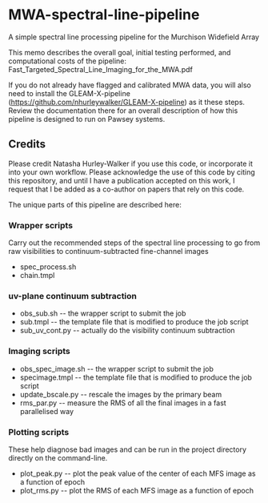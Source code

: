 # MWA-spectral-line-pipeline
A simple spectral line processing pipeline for the Murchison Widefield Array

This memo describes the overall goal, initial testing performed, and computational costs of the pipeline:
Fast_Targeted_Spectral_Line_Imaging_for_the_MWA.pdf

If you do not already have flagged and calibrated MWA data, you will also need to install the GLEAM-X-pipeline (https://github.com/nhurleywalker/GLEAM-X-pipeline) as it these steps. Review the documentation there for an overall description of how this pipeline is designed to run on Pawsey systems.

## Credits
Please credit Natasha Hurley-Walker if you use this code, or incorporate it into your own workflow. Please acknowledge the use of this code by citing this repository, and until I have a publication accepted on this work, I request that I be added as a co-author on papers that rely on this code.

The unique parts of this pipeline are described here:

### Wrapper scripts
Carry out the recommended steps of the spectral line processing to go from raw visibilities to continuum-subtracted fine-channel images
- spec_process.sh
- chain.tmpl

### uv-plane continuum subtraction
- obs_sub.sh -- the wrapper script to submit the job
- sub.tmpl -- the template file that is modified to produce the job script
- sub_uv_cont.py -- actually do the visibility continuum subtraction

### Imaging scripts
- obs_spec_image.sh -- the wrapper script to submit the job
- specimage.tmpl -- the template file that is modified to produce the job script
- update_bscale.py -- rescale the images by the primary beam
- rms_par.py -- measure the RMS of all the final images in a fast parallelised way

### Plotting scripts
These help diagnose bad images and can be run in the project directory directly on the command-line.
- plot_peak.py -- plot the peak value of the center of each MFS image as a function of epoch
- plot_rms.py -- plot the RMS of each MFS image as a function of epoch
